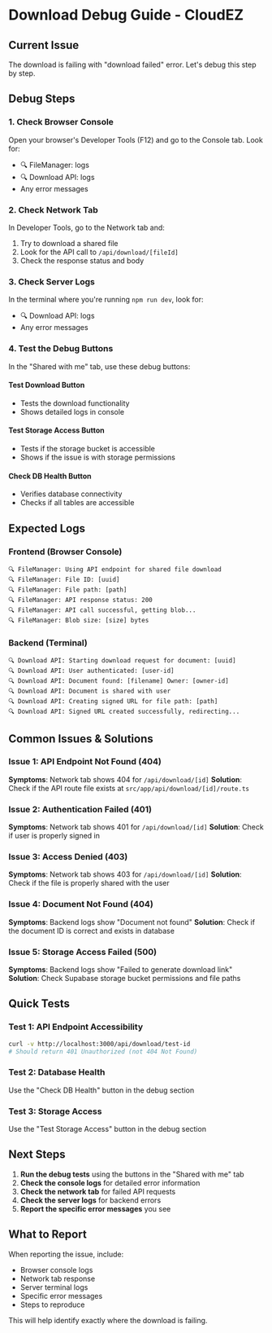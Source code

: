 # Download Debug Guide - CloudEZ

## Current Issue
The download is failing with "download failed" error. Let's debug this step by step.

## Debug Steps

### 1. Check Browser Console
Open your browser's Developer Tools (F12) and go to the Console tab. Look for:
- 🔍 FileManager: logs
- 🔍 Download API: logs
- Any error messages

### 2. Check Network Tab
In Developer Tools, go to the Network tab and:
1. Try to download a shared file
2. Look for the API call to `/api/download/[fileId]`
3. Check the response status and body

### 3. Check Server Logs
In the terminal where you're running `npm run dev`, look for:
- 🔍 Download API: logs
- Any error messages

### 4. Test the Debug Buttons
In the "Shared with me" tab, use these debug buttons:

#### Test Download Button
- Tests the download functionality
- Shows detailed logs in console

#### Test Storage Access Button  
- Tests if the storage bucket is accessible
- Shows if the issue is with storage permissions

#### Check DB Health Button
- Verifies database connectivity
- Checks if all tables are accessible

## Expected Logs

### Frontend (Browser Console)
```
🔍 FileManager: Using API endpoint for shared file download
🔍 FileManager: File ID: [uuid]
🔍 FileManager: File path: [path]
🔍 FileManager: API response status: 200
🔍 FileManager: API call successful, getting blob...
🔍 FileManager: Blob size: [size] bytes
```

### Backend (Terminal)
```
🔍 Download API: Starting download request for document: [uuid]
🔍 Download API: User authenticated: [user-id]
🔍 Download API: Document found: [filename] Owner: [owner-id]
🔍 Download API: Document is shared with user
🔍 Download API: Creating signed URL for file path: [path]
🔍 Download API: Signed URL created successfully, redirecting...
```

## Common Issues & Solutions

### Issue 1: API Endpoint Not Found (404)
**Symptoms**: Network tab shows 404 for `/api/download/[id]`
**Solution**: Check if the API route file exists at `src/app/api/download/[id]/route.ts`

### Issue 2: Authentication Failed (401)
**Symptoms**: Network tab shows 401 for `/api/download/[id]`
**Solution**: Check if user is properly signed in

### Issue 3: Access Denied (403)
**Symptoms**: Network tab shows 403 for `/api/download/[id]`
**Solution**: Check if the file is properly shared with the user

### Issue 4: Document Not Found (404)
**Symptoms**: Backend logs show "Document not found"
**Solution**: Check if the document ID is correct and exists in database

### Issue 5: Storage Access Failed (500)
**Symptoms**: Backend logs show "Failed to generate download link"
**Solution**: Check Supabase storage bucket permissions and file paths

## Quick Tests

### Test 1: API Endpoint Accessibility
```bash
curl -v http://localhost:3000/api/download/test-id
# Should return 401 Unauthorized (not 404 Not Found)
```

### Test 2: Database Health
Use the "Check DB Health" button in the debug section

### Test 3: Storage Access
Use the "Test Storage Access" button in the debug section

## Next Steps

1. **Run the debug tests** using the buttons in the "Shared with me" tab
2. **Check the console logs** for detailed error information
3. **Check the network tab** for failed API requests
4. **Check the server logs** for backend errors
5. **Report the specific error messages** you see

## What to Report

When reporting the issue, include:
- Browser console logs
- Network tab response
- Server terminal logs
- Specific error messages
- Steps to reproduce

This will help identify exactly where the download is failing.
